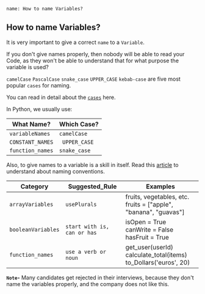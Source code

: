 ```ngMeta
name: How to name Variables? 
```
## How to name Variables? 

It is very important to give a correct `name` to a `Variable`.  
  
If you don't give names properly, then nobody will be able to read your Code, as they won't be able to understand that for what purpose the variable is used?

`camelCase`
`PascalCase`
`snake_case`
`UPPER_CASE`
`kebab-case`
are five most popular `cases` for naming.

You can read in detail about the [`cases`](https://www.chaseadams.io/most-common-programming-case-types/) here.

In Python, we usually use:

| What Name?       | Which Case?  |
|----------------|--------------|
| `variableNames`  | `camelCase`  |
| `CONSTANT_NAMES` |` UPPER_CASE` |
| `function_names` | `snake_case` |

Also, to give names to a variable is a skill in itself. Read this [article](https://hackernoon.com/the-art-of-naming-variables-52f44de00aad) to understand about naming conventions.

| Category           | Suggested_Rule            | Examples                                                               |
|--------------------|---------------------------|------------------------------------------------------------------------|
| `arrayVariables`   | `usePlurals`                | fruits, vegetables, etc.<br>fruits = ["apple", "banana", "guavas"]     |
| `booleanVariables` |`start with is, can or has`| isOpen = True<br>canWrite = False<br>hasFruit = True                   |
| `function_names `  | `use a verb or noun`        | get_user(userId)<br>calculate_total(items)<br>to_Dollars('euros', 20)  |



**`Note`-** Many candidates get rejected in their interviews, because they don't name the variables properly, and the company does not like this.
